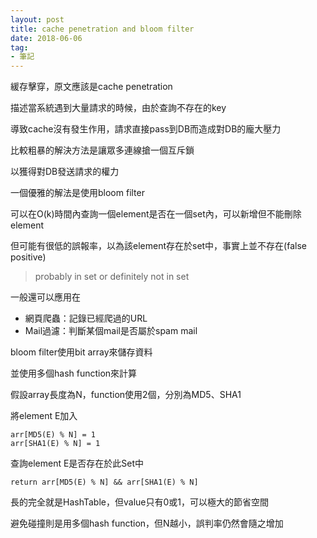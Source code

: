 ```yaml
---
layout: post
title: cache penetration and bloom filter
date: 2018-06-06
tag:
- 筆記
---
```


緩存擊穿，原文應該是cache penetration

描述當系統遇到大量請求的時候，由於查詢不存在的key

導致cache沒有發生作用，請求直接pass到DB而造成對DB的龐大壓力

比較粗暴的解決方法是讓眾多連線搶一個互斥鎖

以獲得對DB發送請求的權力


一個優雅的解法是使用bloom filter

可以在O(k)時間內查詢一個element是否在一個set內，可以新增但不能刪除element

但可能有很低的誤報率，以為該element存在於set中，事實上並不存在(false positive)

> probably in set or definitely not in set

一般還可以應用在

- 網頁爬蟲：記錄已經爬過的URL
- Mail過濾：判斷某個mail是否屬於spam mail

bloom filter使用bit array來儲存資料

並使用多個hash function來計算

假設array長度為N，function使用2個，分別為MD5、SHA1

將element E加入

```
arr[MD5(E) % N] = 1
arr[SHA1(E) % N] = 1
```

查詢element E是否存在於此Set中

```
return arr[MD5(E) % N] && arr[SHA1(E) % N]
```

長的完全就是HashTable，但value只有0或1，可以極大的節省空間

避免碰撞則是用多個hash function，但N越小，誤判率仍然會隨之增加

